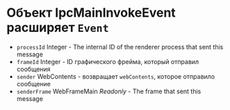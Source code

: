# Объект IpcMainInvokeEvent расширяет `Event`

* `processId` Integer - The internal ID of the renderer process that sent this message
* `frameId` Integer - ID графического фрейма, который отправил сообщения
* `sender` WebContents - возвращает `webContents`, которое отправило сообщение
* `senderFrame` WebFrameMain _Readonly_ - The frame that sent this message
